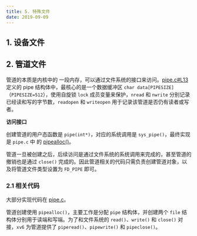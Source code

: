 ```yaml
---
title: 5. 特殊文件
date: 2019-09-09
---
```


## 1. 设备文件

## 2. 管道文件

管道的本质是内核中的 一段内存，可以通过文件系统的接口来访问。[pipe.c#L13](https://github.com/professordeng/xv6-expansion/blob/master/pipe.c#L13) 定义的 pipe 结构体中，最核心的是一个数据缓冲区 `char data[PIPESIZE]`（`PIPESIZE=512`），使用自旋锁 `lock` 成员变量来保护，`nread` 和 `nwrite` 分别记录已经读和写的字节数，`readopen` 和 `writeopen` 用于记录该管道是否仍有读者或写者。 

**访问接口**

创建管道的用户态函数是 `pipe(int*)`，对应的系统调用是 `sys_pipe()`，最终实现是 `pipe.c` 中 的 [pipealloc()](https://github.com/professordeng/xv6-expansion/blob/master/pipe.c#L22)。

管道一旦被创建之后，后续访问是通过文件系统的系统调用来完成的，甚至管道的撤销也是通过 `close()` 完成的。因此管道相关的代码只需负责创建管道对象，以及将管道文件类型设置为 `FD_PIPE` 即可。

### 2.1 相关代码

大部分实现代码在 [pipe.c](https://github.com/professordeng/xv6-expansion/blob/master/pipe.c)。 

管道创建使用 `pipealloc()`，主要工作是分配 `pipe` 结构体，并创建两个 `file` 结构体分别用于读端和写端。为了和文件系统的 `read()`、`write()` 和 `close()` 对接，`xv6` 为管道提供了 `piperead()`、`pipewrite()` 和 `pipeclose()`。 